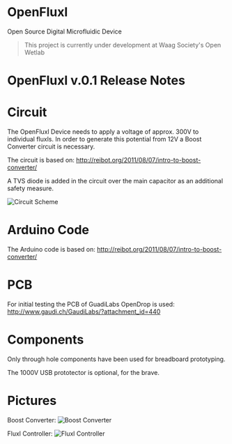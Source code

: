 # OpenFluxl
Open Source Digital Microfluidic Device

> This project is currently under development at Waag Society's Open Wetlab

# OpenFluxl v.0.1 Release Notes

# Circuit

The OpenFluxl Device needs to apply a voltage of approx. 300V to individual fluxls. In order to generate this potential from 12V a Boost Converter circuit is necessary.

The circuit is based on: http://reibot.org/2011/08/07/intro-to-boost-converter/

A TVS diode is added in the circuit over the main capacitor as an additional safety measure.

![Circuit Scheme](https://raw.githubusercontent.com/waagsociety/OpenFluxl/master/Circuit/OpenFluxl%20Circuit%20v.0.1.png)

# Arduino Code

The Arduino code is based on: http://reibot.org/2011/08/07/intro-to-boost-converter/

# PCB

For initial testing the PCB of GuadiLabs OpenDrop is used: http://www.gaudi.ch/GaudiLabs/?attachment_id=440

# Components

Only through hole components have been used for breadboard prototyping.

The 1000V USB prototector is optional, for the brave.

# Pictures
Boost Converter:
![Boost Converter](https://raw.githubusercontent.com/waagsociety/OpenFluxl/master/Pictures/OpenFluxl%20v.0.1%20Voltage%20Booster.jpg)

Fluxl Controller:
![Fluxl Controller](https://raw.githubusercontent.com/waagsociety/OpenFluxl/master/Pictures/OpenFluxl%20v.0.1%20Fluxl%20Controller.jpg)